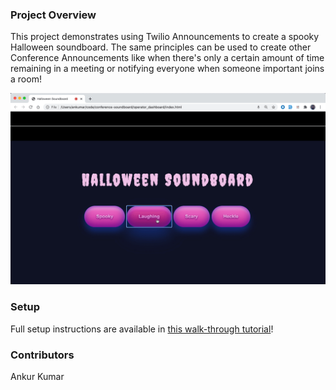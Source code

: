 ### Project Overview

This project demonstrates using Twilio <Conference> Announcements to create a spooky Halloween soundboard. The same principles can be used to create other Conference Announcements like when there's only a certain amount of time remaining in a meeting or notifying everyone when someone important joins a room!

![Conference Soundboard](demo.gif)

### Setup
Full setup instructions are available in [this walk-through tutorial](https://blog.twilio.com)!

### Contributors
Ankur Kumar

